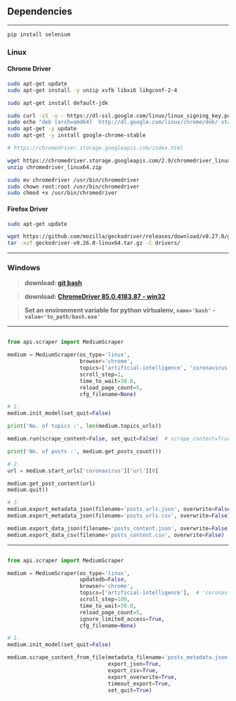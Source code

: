 ## Dependencies
------------

`pip install selenium`

### Linux

#### Chrome Driver

```bash
sudo apt-get update
sudo apt-get install -y unzip xvfb libxi6 libgconf-2-4

sudo apt-get install default-jdk

sudo curl -sS -o - https://dl-ssl.google.com/linux/linux_signing_key.pub | apt-key add
sudo echo "deb [arch=amd64]  http://dl.google.com/linux/chrome/deb/ stable main" >> /etc/apt/sources.list.d/google-chrome.list
sudo apt-get -y update
sudo apt-get -y install google-chrome-stable

# https://chromedriver.storage.googleapis.com/index.html

wget https://chromedriver.storage.googleapis.com/2.9/chromedriver_linux64.zip 
unzip chromedriver_linux64.zip

sudo mv chromedriver /usr/bin/chromedriver
sudo chown root:root /usr/bin/chromedriver
sudo chmod +x /usr/bin/chromedriver
```

#### Firefox Driver


```bash
sudo apt-get update

wget https://github.com/mozilla/geckodriver/releases/download/v0.27.0/geckodriver-v0.27.0-linux64.tar.gz
tar -xzf geckodriver-v0.26.0-linux64.tar.gz -C drivers/
```

-----------

### Windows

> **download: [git bash](https://git-scm.com/download/win)**

> **download: [ChromeDriver 85.0.4183.87 - win32](https://chromedriver.storage.googleapis.com/85.0.4183.87/chromedriver_win32.zip)**

> **Set an environment variable for python virtualenv, `name='bash'` - `value='to_path/bash.exe'`**


--------


```python

from api.scraper import MediumScraper

medium = MediumScraper(os_type='linux',
                       browser='chrome',
                       topics=['artificial-intelligence', 'coronavirus'],  # 'coronavirus' or 'all'
                       scroll_step=1,
                       time_to_wait=30.0,
                       reload_page_count=5,
                       cfg_filename=None)

# 1.
medium.init_model(set_quit=False)

print('No. of topics :', len(medium.topics_urls))

medium.run(scrape_content=False, set_quit=False)  # scrape_content=True

print('No. of posts :', medium.get_posts_count())

# 2.
url = medium.start_urls['coronavirus']['url'][0]

medium.get_post_content(url)
medium.quit()

# 3.
medium.export_metadata_json(filename='posts_urls.json', overwrite=False, indent_level=3, sort_keys=False)
medium.export_metadata_json(filename='posts_urls.csv', overwrite=False)

medium.export_data_json(filename='posts_content.json', overwrite=False, indent_level=3, sort_keys=False)
medium.export_data_csv(filename='posts_content.csv', overwrite=False)


```

------------

```python

from api.scraper import MediumScraper

medium = MediumScraper(os_type='linux',
                       updatedb=False,
                       browser='chrome',
                       topics=['artificial-intelligence'],  # 'coronavirus' or 'all'
                       scroll_step=100,
                       time_to_wait=30.0,
                       reload_page_count=5,
                       ignore_limited_access=True,
                       cfg_filename=None)

# 1.
medium.init_model(set_quit=False)

medium.scrape_content_from_file(metadata_filename='posts_metadata.json',
                                export_json=True,
                                export_csv=True,
                                export_overwrite=True,
                                timeout_export=True,
                                set_quit=True)

```